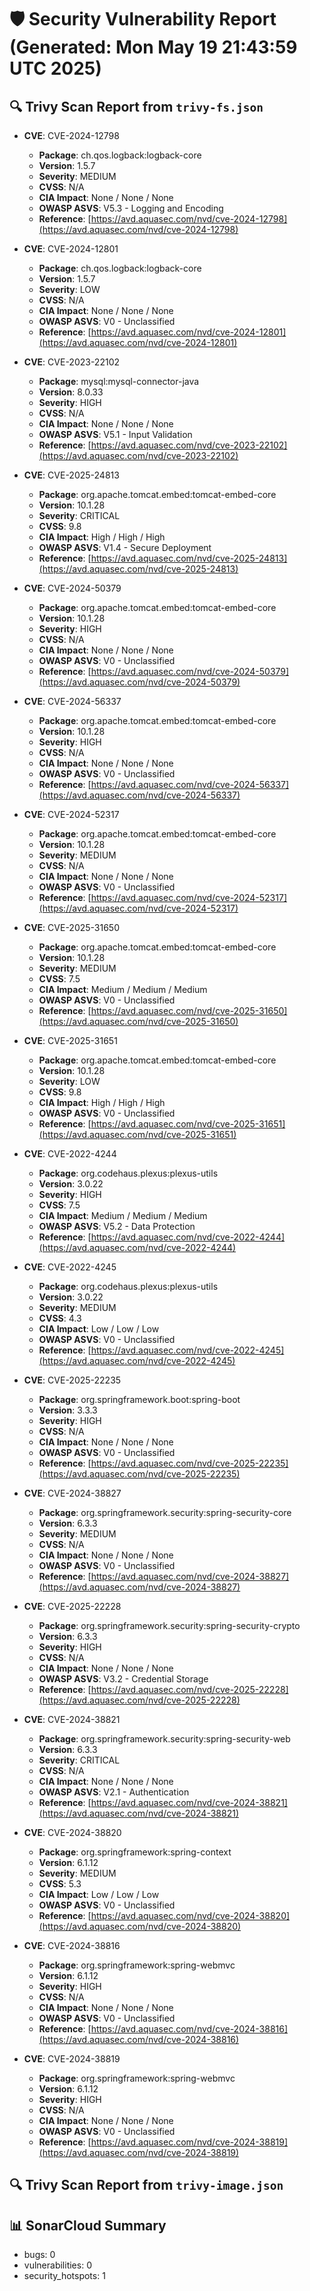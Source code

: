 # 🛡️ Security Vulnerability Report (Generated: Mon May 19 21:43:59 UTC 2025)


## 🔍 Trivy Scan Report from `trivy-fs.json`
- **CVE**: CVE-2024-12798  
  - **Package**: ch.qos.logback:logback-core  
  - **Version**: 1.5.7  
  - **Severity**: MEDIUM  
  - **CVSS**: N/A  
  - **CIA Impact**: None / None / None  
  - **OWASP ASVS**: V5.3 - Logging and Encoding  
  - **Reference**: [https://avd.aquasec.com/nvd/cve-2024-12798](https://avd.aquasec.com/nvd/cve-2024-12798)  

- **CVE**: CVE-2024-12801  
  - **Package**: ch.qos.logback:logback-core  
  - **Version**: 1.5.7  
  - **Severity**: LOW  
  - **CVSS**: N/A  
  - **CIA Impact**: None / None / None  
  - **OWASP ASVS**: V0 - Unclassified  
  - **Reference**: [https://avd.aquasec.com/nvd/cve-2024-12801](https://avd.aquasec.com/nvd/cve-2024-12801)  

- **CVE**: CVE-2023-22102  
  - **Package**: mysql:mysql-connector-java  
  - **Version**: 8.0.33  
  - **Severity**: HIGH  
  - **CVSS**: N/A  
  - **CIA Impact**: None / None / None  
  - **OWASP ASVS**: V5.1 - Input Validation  
  - **Reference**: [https://avd.aquasec.com/nvd/cve-2023-22102](https://avd.aquasec.com/nvd/cve-2023-22102)  

- **CVE**: CVE-2025-24813  
  - **Package**: org.apache.tomcat.embed:tomcat-embed-core  
  - **Version**: 10.1.28  
  - **Severity**: CRITICAL  
  - **CVSS**: 9.8  
  - **CIA Impact**: High / High / High  
  - **OWASP ASVS**: V1.4 - Secure Deployment  
  - **Reference**: [https://avd.aquasec.com/nvd/cve-2025-24813](https://avd.aquasec.com/nvd/cve-2025-24813)  

- **CVE**: CVE-2024-50379  
  - **Package**: org.apache.tomcat.embed:tomcat-embed-core  
  - **Version**: 10.1.28  
  - **Severity**: HIGH  
  - **CVSS**: N/A  
  - **CIA Impact**: None / None / None  
  - **OWASP ASVS**: V0 - Unclassified  
  - **Reference**: [https://avd.aquasec.com/nvd/cve-2024-50379](https://avd.aquasec.com/nvd/cve-2024-50379)  

- **CVE**: CVE-2024-56337  
  - **Package**: org.apache.tomcat.embed:tomcat-embed-core  
  - **Version**: 10.1.28  
  - **Severity**: HIGH  
  - **CVSS**: N/A  
  - **CIA Impact**: None / None / None  
  - **OWASP ASVS**: V0 - Unclassified  
  - **Reference**: [https://avd.aquasec.com/nvd/cve-2024-56337](https://avd.aquasec.com/nvd/cve-2024-56337)  

- **CVE**: CVE-2024-52317  
  - **Package**: org.apache.tomcat.embed:tomcat-embed-core  
  - **Version**: 10.1.28  
  - **Severity**: MEDIUM  
  - **CVSS**: N/A  
  - **CIA Impact**: None / None / None  
  - **OWASP ASVS**: V0 - Unclassified  
  - **Reference**: [https://avd.aquasec.com/nvd/cve-2024-52317](https://avd.aquasec.com/nvd/cve-2024-52317)  

- **CVE**: CVE-2025-31650  
  - **Package**: org.apache.tomcat.embed:tomcat-embed-core  
  - **Version**: 10.1.28  
  - **Severity**: MEDIUM  
  - **CVSS**: 7.5  
  - **CIA Impact**: Medium / Medium / Medium  
  - **OWASP ASVS**: V0 - Unclassified  
  - **Reference**: [https://avd.aquasec.com/nvd/cve-2025-31650](https://avd.aquasec.com/nvd/cve-2025-31650)  

- **CVE**: CVE-2025-31651  
  - **Package**: org.apache.tomcat.embed:tomcat-embed-core  
  - **Version**: 10.1.28  
  - **Severity**: LOW  
  - **CVSS**: 9.8  
  - **CIA Impact**: High / High / High  
  - **OWASP ASVS**: V0 - Unclassified  
  - **Reference**: [https://avd.aquasec.com/nvd/cve-2025-31651](https://avd.aquasec.com/nvd/cve-2025-31651)  

- **CVE**: CVE-2022-4244  
  - **Package**: org.codehaus.plexus:plexus-utils  
  - **Version**: 3.0.22  
  - **Severity**: HIGH  
  - **CVSS**: 7.5  
  - **CIA Impact**: Medium / Medium / Medium  
  - **OWASP ASVS**: V5.2 - Data Protection  
  - **Reference**: [https://avd.aquasec.com/nvd/cve-2022-4244](https://avd.aquasec.com/nvd/cve-2022-4244)  

- **CVE**: CVE-2022-4245  
  - **Package**: org.codehaus.plexus:plexus-utils  
  - **Version**: 3.0.22  
  - **Severity**: MEDIUM  
  - **CVSS**: 4.3  
  - **CIA Impact**: Low / Low / Low  
  - **OWASP ASVS**: V0 - Unclassified  
  - **Reference**: [https://avd.aquasec.com/nvd/cve-2022-4245](https://avd.aquasec.com/nvd/cve-2022-4245)  

- **CVE**: CVE-2025-22235  
  - **Package**: org.springframework.boot:spring-boot  
  - **Version**: 3.3.3  
  - **Severity**: HIGH  
  - **CVSS**: N/A  
  - **CIA Impact**: None / None / None  
  - **OWASP ASVS**: V0 - Unclassified  
  - **Reference**: [https://avd.aquasec.com/nvd/cve-2025-22235](https://avd.aquasec.com/nvd/cve-2025-22235)  

- **CVE**: CVE-2024-38827  
  - **Package**: org.springframework.security:spring-security-core  
  - **Version**: 6.3.3  
  - **Severity**: MEDIUM  
  - **CVSS**: N/A  
  - **CIA Impact**: None / None / None  
  - **OWASP ASVS**: V0 - Unclassified  
  - **Reference**: [https://avd.aquasec.com/nvd/cve-2024-38827](https://avd.aquasec.com/nvd/cve-2024-38827)  

- **CVE**: CVE-2025-22228  
  - **Package**: org.springframework.security:spring-security-crypto  
  - **Version**: 6.3.3  
  - **Severity**: HIGH  
  - **CVSS**: N/A  
  - **CIA Impact**: None / None / None  
  - **OWASP ASVS**: V3.2 - Credential Storage  
  - **Reference**: [https://avd.aquasec.com/nvd/cve-2025-22228](https://avd.aquasec.com/nvd/cve-2025-22228)  

- **CVE**: CVE-2024-38821  
  - **Package**: org.springframework.security:spring-security-web  
  - **Version**: 6.3.3  
  - **Severity**: CRITICAL  
  - **CVSS**: N/A  
  - **CIA Impact**: None / None / None  
  - **OWASP ASVS**: V2.1 - Authentication  
  - **Reference**: [https://avd.aquasec.com/nvd/cve-2024-38821](https://avd.aquasec.com/nvd/cve-2024-38821)  

- **CVE**: CVE-2024-38820  
  - **Package**: org.springframework:spring-context  
  - **Version**: 6.1.12  
  - **Severity**: MEDIUM  
  - **CVSS**: 5.3  
  - **CIA Impact**: Low / Low / Low  
  - **OWASP ASVS**: V0 - Unclassified  
  - **Reference**: [https://avd.aquasec.com/nvd/cve-2024-38820](https://avd.aquasec.com/nvd/cve-2024-38820)  

- **CVE**: CVE-2024-38816  
  - **Package**: org.springframework:spring-webmvc  
  - **Version**: 6.1.12  
  - **Severity**: HIGH  
  - **CVSS**: N/A  
  - **CIA Impact**: None / None / None  
  - **OWASP ASVS**: V0 - Unclassified  
  - **Reference**: [https://avd.aquasec.com/nvd/cve-2024-38816](https://avd.aquasec.com/nvd/cve-2024-38816)  

- **CVE**: CVE-2024-38819  
  - **Package**: org.springframework:spring-webmvc  
  - **Version**: 6.1.12  
  - **Severity**: HIGH  
  - **CVSS**: N/A  
  - **CIA Impact**: None / None / None  
  - **OWASP ASVS**: V0 - Unclassified  
  - **Reference**: [https://avd.aquasec.com/nvd/cve-2024-38819](https://avd.aquasec.com/nvd/cve-2024-38819)  


## 🔍 Trivy Scan Report from `trivy-image.json`

## 📊 SonarCloud Summary
* bugs: 0
* vulnerabilities: 0
* security_hotspots: 1
